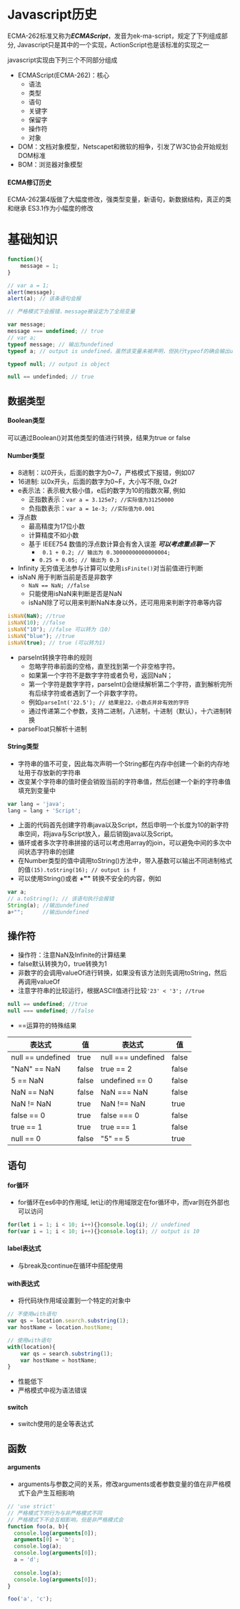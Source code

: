 # Javascript历史

ECMA-262标准又称为***ECMAScript***，发音为ek-ma-script，规定了下列组成部分, Javascript只是其中的一个实现，ActionScript也是该标准的实现之一

javascript实现由下列三个不同部分组成
- ECMAScript(ECMA-262)：核心
  + 语法
  + 类型
  + 语句
  + 关键字
  + 保留字
  + 操作符
  + 对象
- DOM：文档对象模型，Netscapet和微软的相争，引发了W3C协会开始规划DOM标准
- BOM：浏览器对象模型

#### ECMA修订历史
ECMA-262第4版做了大幅度修改，强类型变量，新语句，新数据结构，真正的类和继承
ES3.1作为小幅度的修改

# 基础知识
```javascript
function(){
    message = 1;
}

// var a = 1;
alert(message);
alert(a); // 该条语句会报

// 严格模式下会报错，message被设定为了全局变量
```

```javascript
var message;
message === undefined; // true
// var a;
typeof message; // 输出为undefined
typeof a; // output is undefined，虽然该变量未被声明，但执行typeof的确会输出undefined，且不会报错

```

```javascript
typeof null; // output is object
```

```javascript
null == undefinded; // true
```

## 数据类型

#### Boolean类型
可以通过Boolean()对其他类型的值进行转换，结果为true or false

#### Number类型
- 8进制：以0开头，后面的数字为0~7，严格模式下报错，例如07
- 16进制: 以0x开头，后面的数字为0~F，大小写不限, 0x2f
- e表示法：表示极大极小值，e后的数字为10的指数次幂, 例如
  + 正指数表示：```var a = 3.125e7; //实际值为31250000```
  + 负指数表示：```var a = 1e-3; //实际值为0.001```
- 浮点数
  + 最高精度为17位小数 
  + 计算精度不如小数
  + 基于 IEEE754 数值的浮点数计算会有舍入误差 ***可以考虑重点聊一下***
    + ``` 0.1 + 0.2; // 输出为 0.30000000000000004;```
    + ``` 0.25 + 0.05; // 输出为 0.3 ```
- Infinity 无穷值无法参与计算可以使用```isFinite()```对当前值进行判断
- isNaN 用于判断当前是否是非数字
    + ```NaN == NaN; //false```
    + 只能使用isNaN来判断是否是NaN
    + isNaN除了可以用来判断NaN本身以外，还可用用来判断字符串等内容
```javascript
isNaN(NaN); //true
isNaN(10); //false
isNaN("10"); //false 可以转为（10）
isNaN("blue"); //true
isNaN(true); // true (可以转为1)
```
- parseInt转换字符串的规则
    - 忽略字符串前面的空格，直至找到第一个非空格字符。
    - 如果第一个字符不是数字字符或者负号，返回NaN；
    - 第一个字符是数字字符，parseInt()会继续解析第二个字符，直到解析完所有后续字符或者遇到了一个非数字字符。
    - 例如```parseInt('22.5'); // 结果是22，小数点并非有效的字符```
    - 通过传递第二个参数，支持二进制，八进制，十进制（默认），十六进制转换
- parseFloat只解析十进制

#### String类型
- 字符串的值不可变，因此每次声明一个String都在内存中创建一个新的内存地址用于存放新的字符串
- 改变某个字符串的值时便会销毁当前的字符串值，然后创建一个新的字符串值填充到变量中
```javascript
var lang = 'java';
lang = lang + 'Script';
```
- 上面的代码首先创建字符串java以及Script，然后申明一个长度为10的新字符串空间，将java与Script放入，最后销毁java以及Script。
- 循环或者多次字符串拼接的话可以考虑用array的join，可以避免中间的多次中间状态字符串的创建
- 在Number类型的值中调用toString()方法中，带入基数可以输出不同进制格式的值```(15).toString(16); // output is f```
- 可以使用String()或者 **+""** 转换不安全的内容，例如
```javascript
var a;
// a.toString(); // 该语句执行会报错
String(a); //输出undefined
a+"";      //输出undefined
```

## 操作符
- 操作符：注意NaN及Infinite的计算结果
- false默认转换为0，true转换为1
- 非数字的会调用valueOf进行转换，如果没有该方法则先调用toString，然后再调用valueOf
- 注意字符串的比较运行，根据ASCII值进行比较```'23' < '3'; //true```
```javascript
null == undefined; //true
null === undefined; //false
```
- ==运算符的特殊结果

表达式 | 值 | 表达式 | 值 |
---|---|---|---
null == undefined | true | null === undefined | false
"NaN" == NaN | false | true == 2 | false
5 == NaN | false | undefined == 0 | false
NaN == NaN | false | NaN === NaN | false
NaN != NaN | true  | NaN !== NaN | true 
false == 0 | true  | false === 0 | false
true == 1 | true | true === 1 | false
null == 0 | false | "5" == 5 | true

## 语句

#### for循环
- for循环在es6中的作用域, let让i的作用域限定在for循环中，而var则在外部也可以访问

```javascript
for(let i = 1; i < 10; i++){}console.log(i); // undefined
for(var i = 1; i < 10; i++){}console.log(i); // output is 10
```


#### label表达式
- 与break及continue在循环中搭配使用

#### with表达式
- 将代码块作用域设置到一个特定的对象中

```javascript
// 不使用with语句
var qs = location.search.substring(1);
var hostName = location.hostName;

// 使用with语句
with(location){
    var qs = search.substring(1);
    var hostName = hostName;
}
```

- 性能低下
- 严格模式中视为语法错误

#### switch
- switch使用的是全等表达式
 

## 函数

#### arguments
- arguments与参数之间的关系，修改arguments或者参数变量的值在非严格模式下会产生互相影响

```javascript
// 'use strict'
// 严格模式下的行为与非严格模式不同
// 严格模式下不会互相影响，但是非严格模式会
function foo(a, b){
  console.log(arguments[0]);
  arguments[0] = 'b';
  console.log(a);
  console.log(arguments[0]);
  a = 'd';
  
  console.log(a);
  console.log(arguments[0]);
}

foo('a', 'c');
```